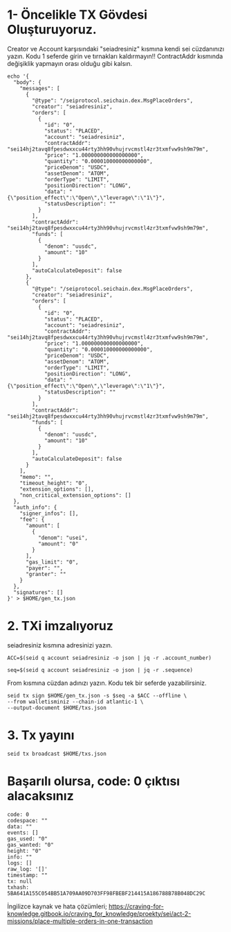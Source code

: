 # 1- Öncelikle TX Gövdesi Oluşturuyoruz.
Creator ve Account karşısındaki "seiadresiniz" kısmına kendi sei cüzdanınızı yazın.
Kodu 1 seferde girin ve tırnakları kaldırmayın!!
ContractAddr kısmında değişiklik yapmayın orası olduğu gibi kalsın.

```
echo '{
  "body": {
    "messages": [
      {
        "@type": "/seiprotocol.seichain.dex.MsgPlaceOrders",
        "creator": "seiadresiniz",
        "orders": [
          {
            "id": "0",
            "status": "PLACED",
            "account": "seiadresiniz",
            "contractAddr": "sei14hj2tavq8fpesdwxxcu44rty3hh90vhujrvcmstl4zr3txmfvw9sh9m79m",
            "price": "1.000000000000000000",
            "quantity": "0.000010000000000000",
            "priceDenom": "USDC",
            "assetDenom": "ATOM",
            "orderType": "LIMIT",
            "positionDirection": "LONG",
            "data": "{\"position_effect\":\"Open\",\"leverage\":\"1\"}",
            "statusDescription": ""
          }
        ],
        "contractAddr": "sei14hj2tavq8fpesdwxxcu44rty3hh90vhujrvcmstl4zr3txmfvw9sh9m79m",
        "funds": [
          {
            "denom": "uusdc",
            "amount": "10"
          }
        ],
        "autoCalculateDeposit": false
      },
      {
        "@type": "/seiprotocol.seichain.dex.MsgPlaceOrders",
        "creator": "seiadresiniz",
        "orders": [
          {
            "id": "0",
            "status": "PLACED",
            "account": "seiadresiniz",
            "contractAddr": "sei14hj2tavq8fpesdwxxcu44rty3hh90vhujrvcmstl4zr3txmfvw9sh9m79m",
            "price": "1.000000000000000000",
            "quantity": "0.000010000000000000",
            "priceDenom": "USDC",
            "assetDenom": "ATOM",
            "orderType": "LIMIT",
            "positionDirection": "LONG",
            "data": "{\"position_effect\":\"Open\",\"leverage\":\"1\"}",
            "statusDescription": ""
          }
        ],
        "contractAddr": "sei14hj2tavq8fpesdwxxcu44rty3hh90vhujrvcmstl4zr3txmfvw9sh9m79m",
        "funds": [
          {
            "denom": "uusdc",
            "amount": "10"
          }
        ],
        "autoCalculateDeposit": false
      }
    ],
    "memo": "",
    "timeout_height": "0",
    "extension_options": [],
    "non_critical_extension_options": []
  },
  "auth_info": {
    "signer_infos": [],
    "fee": {
      "amount": [
        {
          "denom": "usei",
          "amount": "0"
        }
      ],
      "gas_limit": "0",
      "payer": "",
      "granter": ""
    }
  },
  "signatures": []
}' > $HOME/gen_tx.json
```
<H1> 2. TXi imzalıyoruz </H1>
seiadresiniz kısmına adresinizi yazın.

```
ACC=$(seid q account seiadresiniz -o json | jq -r .account_number)
```
```
seq=$(seid q account seiadresiniz -o json | jq -r .sequence)
```
From kısmına cüzdan adınızı yazın. Kodu tek bir seferde yazabilirsiniz.
```
seid tx sign $HOME/gen_tx.json -s $seq -a $ACC --offline \
--from walletisminiz --chain-id atlantic-1 \
--output-document $HOME/txs.json
```
<h1>3. Tx yayını </h1>

```
seid tx broadcast $HOME/txs.json
```
<h1> Başarılı olursa, code: 0 çıktısı alacaksınız </h1>

```
code: 0
codespace: ""
data: ""
events: []
gas_used: "0"
gas_wanted: "0"
height: "0"
info: ""
logs: []
raw_log: '[]'
timestamp: ""
tx: null
txhash: 5BA641A155C054BB51A709AA09D703FF98FBEBF214415A186788B78B048DC29C
```

İngilizce kaynak ve hata çözümleri;
https://craving-for-knowledge.gitbook.io/craving_for_knowledge/proekty/sei/act-2-missions/place-multiple-orders-in-one-transaction
